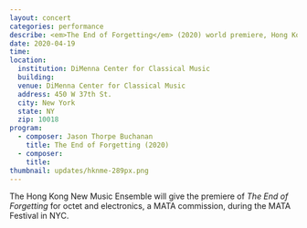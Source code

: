 ```yaml
---
layout: concert
categories: performance
describe: <em>The End of Forgetting</em> (2020) world premiere, Hong Kong New Music Ensemble, MATA Festival
date: 2020-04-19
time:
location:
  institution: DiMenna Center for Classical Music
  building:
  venue: DiMenna Center for Classical Music
  address: 450 W 37th St.
  city: New York
  state: NY
  zip: 10018
program:
  - composer: Jason Thorpe Buchanan
    title: The End of Forgetting (2020)
  - composer:
    title:
thumbnail: updates/hknme-289px.png
---
```


The Hong Kong New Music Ensemble will give the premiere of *The End of Forgetting* for octet and electronics, a MATA commission, during the MATA Festival in NYC.
